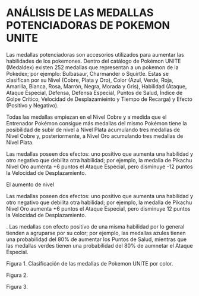 # ANÁLISIS DE LAS MEDALLAS POTENCIADORAS DE POKEMON UNITE

Las medallas potenciadoras son accesorios utilizados para aumentar las habilidades de los pokemones. Dentro del catálogo de Pokémon UNITE (Medaldex) existen 252 medallas que representan a un pokemon de la Pokedex; por ejemplo: Bulbasaur, Charmander o Squirtle. Estas se clasifican por su Nivel (Cobre, Plata y Oro), Color (Azul, Verde, Roja, Amarilla, Blanca, Rosa, Marrón, Negra, Morada y Gris), Habilidad (Ataque, Ataque Especial, Defensa, Defensa Especial, Puntos de Salud, Índice de Golpe Crítico, Velocidad de Desplazamieinto y Tiempo de Recarga) y Efecto (Positivo y Negativo).

Todas las medallas empiezan en el Nivel Cobre y a medida que el Entrenador Pokémon consigue más medallas del mismo Pokémon tiene la posibilidad de subir de nivel a Nivel Plata acumulando tres medallas de Nivel Cobre y, posteriormente, a Nivel Oro acumulando tres medallas de Nivel Plata.

Las medallas poseen dos efectos: uno positivo que aumenta una habilidad y otro negativo que debilita otra habilidad; por ejemplo, la medalla de Pikachu Nivel Oro aumenta +6 puntos el Ataque Especial, pero disminuye -12 puntos la Velocidad de Desplazamiento.



El aumento de nivel 


Las medallas poseen dos efectos: uno positivo que aumenta una habilidad y otro negativo que debilita otra habilidad; por ejemplo, la medalla de Pikachu Nivel Oro aumenta +6 puntos el Ataque Especial, pero disminuye 12 puntos la Velocidad de Desplazamiento.

. Las medallas con efecto positivo de una misma habilidad por lo general tienden a agruparse por su color; por ejemplo, las medallas azules tienen una probabilidad del 80% de aumentar los Puntos de Salud, mientras que las medallas verdes tienen una probabilidad del 80% de aumnetar el Ataque Especial. 
 
Figura 1. Clasificación de las medallas de Pokemon UNITE por color.

Figura 2.

Figura 3.
